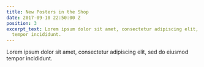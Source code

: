 ```yaml
---
title: New Posters in the Shop
date: 2017-09-10 22:50:00 Z
position: 3
excerpt_text: Lorem ipsum dolor sit amet, consectetur adipiscing elit, sed do eiusmod
  tempor incididunt.
---
```


Lorem ipsum dolor sit amet, consectetur adipiscing elit, sed do eiusmod tempor incididunt.